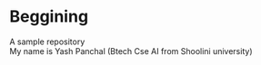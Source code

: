 # Beggining
A sample repository <br>
My name is Yash Panchal (Btech Cse AI from Shoolini university) <br>
